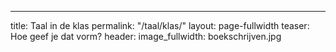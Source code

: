 ---
title: Taal in de klas
permalink: "/taal/klas/"
layout: page-fullwidth
teaser: Hoe geef je dat vorm?
header:
  image_fullwidth: boekschrijven.jpg

